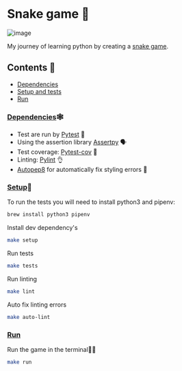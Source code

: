 # Snake game 🐍

![image](https://user-images.githubusercontent.com/22743709/95580358-1d861800-0a2f-11eb-963e-9b1804537b04.png)

My journey of learning python by creating a [snake game](https://en.wikipedia.org/wiki/Snake_(video_game_genre)).

## Contents 📗
- [Dependencies](#dependencies🕸️)
- [Setup and tests](#setup🔧)
- [Run](#run)

### [Dependencies](https://github.com/C-gyorfi/snake_game/blob/master/Pipfile)🕸️
- Test are run by [Pytest](https://pypi.org/project/pytest/) 🧪 
- Using the assertion library [Assertpy](https://github.com/assertpy/assertpy) 🗣️ 
- Test coverage: [Pytest-cov](https://pypi.org/project/pytest-cov/) 💯 
- Linting: [Pylint](https://pypi.org/project/pylint/) 👌
- [Autopep8](https://pypi.org/project/autopep8/) for automatically fix styling errors 🦾

### [Setup](https://github.com/C-gyorfi/snake_game/blob/master/Makefile)🔧

To run the tests you will need to install python3 and pipenv:
```bash
brew install python3 pipenv
```
Install dev dependency's
```bash
make setup
```
Run tests
```bash
make tests
```
Run linting
```bash
make lint
```
Auto fix linting errors
```bash
make auto-lint
```

### [Run]()
Run the game in the terminal🏃‍♀️
```bash
make run
```
